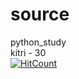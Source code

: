 # source
python_study\
kitri - 30\
[![HitCount](http://hits.dwyl.com/y0un-5/kitri-python.svg)](http://hits.dwyl.com/y0un-5/kitri-python)
